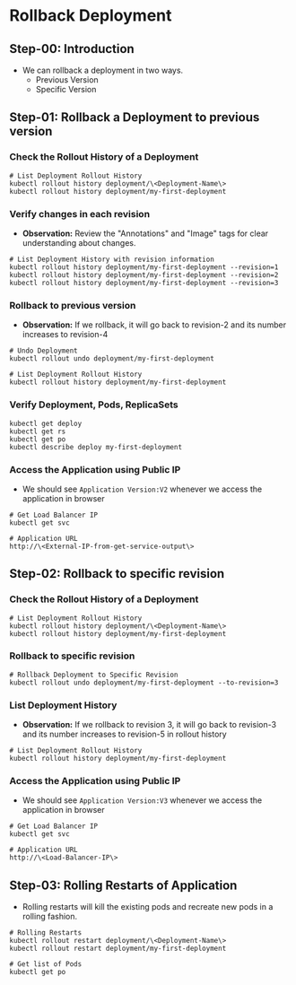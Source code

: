 # Rollback Deployment

## Step-00: Introduction
- We can rollback a deployment in two ways.
  - Previous Version
  - Specific Version

## Step-01: Rollback a Deployment to previous version

### Check the Rollout History of a Deployment
```
# List Deployment Rollout History
kubectl rollout history deployment/\<Deployment-Name\>
kubectl rollout history deployment/my-first-deployment  
```

### Verify changes in each revision
- **Observation:** Review the "Annotations" and "Image" tags for clear understanding about changes.
```
# List Deployment History with revision information
kubectl rollout history deployment/my-first-deployment --revision=1
kubectl rollout history deployment/my-first-deployment --revision=2
kubectl rollout history deployment/my-first-deployment --revision=3
```


### Rollback to previous version
- **Observation:** If we rollback, it will go back to revision-2 and its number increases to revision-4
```
# Undo Deployment
kubectl rollout undo deployment/my-first-deployment

# List Deployment Rollout History
kubectl rollout history deployment/my-first-deployment  
```

### Verify Deployment, Pods, ReplicaSets
```
kubectl get deploy
kubectl get rs
kubectl get po
kubectl describe deploy my-first-deployment
```

### Access the Application using Public IP
- We should see `Application Version:V2` whenever we access the application in browser
```
# Get Load Balancer IP
kubectl get svc

# Application URL
http://\<External-IP-from-get-service-output\>
```


## Step-02: Rollback to specific revision
### Check the Rollout History of a Deployment
```
# List Deployment Rollout History
kubectl rollout history deployment/\<Deployment-Name\>
kubectl rollout history deployment/my-first-deployment
```
### Rollback to specific revision
```
# Rollback Deployment to Specific Revision
kubectl rollout undo deployment/my-first-deployment --to-revision=3
```

### List Deployment History
- **Observation:** If we rollback to revision 3, it will go back to revision-3 and its number increases to revision-5 in rollout history
```
# List Deployment Rollout History
kubectl rollout history deployment/my-first-deployment  
```


### Access the Application using Public IP
- We should see `Application Version:V3` whenever we access the application in browser
```
# Get Load Balancer IP
kubectl get svc

# Application URL
http://\<Load-Balancer-IP\>
```

## Step-03: Rolling Restarts of Application
- Rolling restarts will kill the existing pods and recreate new pods in a rolling fashion.
```
# Rolling Restarts
kubectl rollout restart deployment/\<Deployment-Name\>
kubectl rollout restart deployment/my-first-deployment

# Get list of Pods
kubectl get po
```

